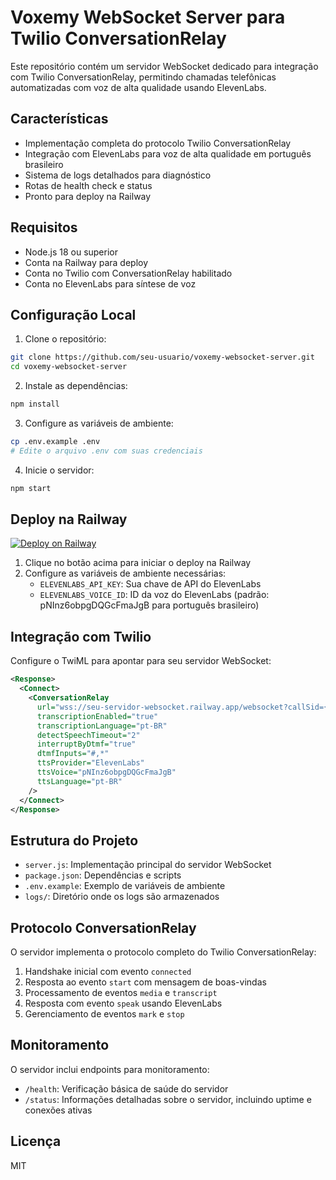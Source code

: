 # Voxemy WebSocket Server para Twilio ConversationRelay

Este repositório contém um servidor WebSocket dedicado para integração com Twilio ConversationRelay, permitindo chamadas telefônicas automatizadas com voz de alta qualidade usando ElevenLabs.

## Características

- Implementação completa do protocolo Twilio ConversationRelay
- Integração com ElevenLabs para voz de alta qualidade em português brasileiro
- Sistema de logs detalhados para diagnóstico
- Rotas de health check e status
- Pronto para deploy na Railway

## Requisitos

- Node.js 18 ou superior
- Conta na Railway para deploy
- Conta no Twilio com ConversationRelay habilitado
- Conta no ElevenLabs para síntese de voz

## Configuração Local

1. Clone o repositório:
```bash
git clone https://github.com/seu-usuario/voxemy-websocket-server.git
cd voxemy-websocket-server
```

2. Instale as dependências:
```bash
npm install
```

3. Configure as variáveis de ambiente:
```bash
cp .env.example .env
# Edite o arquivo .env com suas credenciais
```

4. Inicie o servidor:
```bash
npm start
```

## Deploy na Railway

[![Deploy on Railway](https://railway.app/button.svg)](https://railway.app/template/voxemy-websocket-server)

1. Clique no botão acima para iniciar o deploy na Railway
2. Configure as variáveis de ambiente necessárias:
   - `ELEVENLABS_API_KEY`: Sua chave de API do ElevenLabs
   - `ELEVENLABS_VOICE_ID`: ID da voz do ElevenLabs (padrão: pNInz6obpgDQGcFmaJgB para português brasileiro)

## Integração com Twilio

Configure o TwiML para apontar para seu servidor WebSocket:

```xml
<Response>
  <Connect>
    <ConversationRelay 
      url="wss://seu-servidor-websocket.railway.app/websocket?callSid={{CallSid}}" 
      transcriptionEnabled="true"
      transcriptionLanguage="pt-BR"
      detectSpeechTimeout="2"
      interruptByDtmf="true"
      dtmfInputs="#,*"
      ttsProvider="ElevenLabs"
      ttsVoice="pNInz6obpgDQGcFmaJgB"
      ttsLanguage="pt-BR"
    />
  </Connect>
</Response>
```

## Estrutura do Projeto

- `server.js`: Implementação principal do servidor WebSocket
- `package.json`: Dependências e scripts
- `.env.example`: Exemplo de variáveis de ambiente
- `logs/`: Diretório onde os logs são armazenados

## Protocolo ConversationRelay

O servidor implementa o protocolo completo do Twilio ConversationRelay:

1. Handshake inicial com evento `connected`
2. Resposta ao evento `start` com mensagem de boas-vindas
3. Processamento de eventos `media` e `transcript`
4. Resposta com evento `speak` usando ElevenLabs
5. Gerenciamento de eventos `mark` e `stop`

## Monitoramento

O servidor inclui endpoints para monitoramento:

- `/health`: Verificação básica de saúde do servidor
- `/status`: Informações detalhadas sobre o servidor, incluindo uptime e conexões ativas

## Licença

MIT
